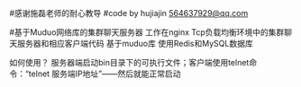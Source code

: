 #感谢施磊老师的耐心教导
#code by hujiajin 564637929@qq.com

#基于Muduo网络库的集群聊天服务器
工作在nginx Tcp负载均衡环境中的集群聊天服务器和相应客户端代码  基于muduo库 使用Redis和MySQL数据库

如何使用？
服务器端启动bin目录下的可执行文件；客户端使用telnet命令：“telnet 服务端IP地址”——然后就能正常启动
